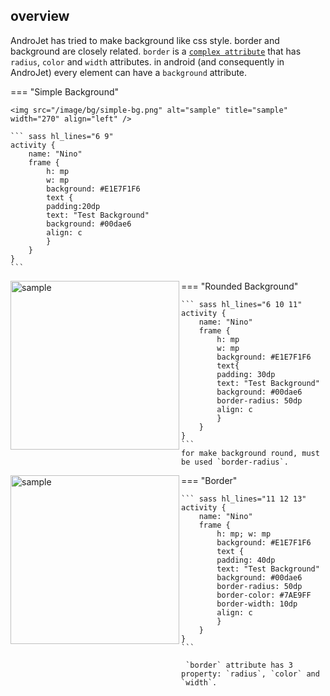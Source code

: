 
overview
-----

AndroJet has tried to make background like css style. border and background are closely related. `border` is a [`complex attribute`](./../jml/#complex-attribute) that has `radius`, `color` and `width` attributes. in android (and consequently in AndroJet) every element can have a `background` attribute.

=== "Simple Background"

    <img src="/image/bg/simple-bg.png" alt="sample" title="sample" width="270" align="left" />

    ``` sass hl_lines="6 9"
    activity {
        name: "Nino"
        frame {
            h: mp
            w: mp
            background: #E1E7F1F6
            text {
            padding:20dp
            text: "Test Background"
            background: #00dae6
            align: c
            }
        }
    }
    ```

=== "Rounded Background"
    <img src="/image/bg/rounded-bg.png" alt="sample" title="sample" width="270" align="left" />

    ``` sass hl_lines="6 10 11"
    activity {
        name: "Nino"
        frame {
            h: mp
            w: mp
            background: #E1E7F1F6
            text{
            padding: 30dp
            text: "Test Background"
            background: #00dae6
            border-radius: 50dp
            align: c
            }
        }
    }
    ```
    for make background round, must be used `border-radius`.


=== "Border"
    <img src="/image/bg/border-rounded-bg.png" alt="sample" title="sample" width="270" align="left" />

   


    ``` sass hl_lines="11 12 13"
    activity {
        name: "Nino"
        frame {
            h: mp; w: mp
            background: #E1E7F1F6
            text {
            padding: 40dp
            text: "Test Background"
            background: #00dae6
            border-radius: 50dp
            border-color: #7AE9FF
            border-width: 10dp
            align: c
            }
        }
    }
    ```

     `border` attribute has 3 property: `radius`, `color` and `width`.

